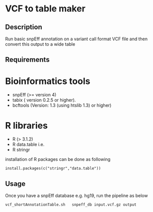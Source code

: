 
# VCF to table maker

Description
------------

Run basic snpEff annotation on a variant call format  VCF file and then convert this output to a wide table

Requirements
--------------------

Bioinformatics tools
======================
* snpEff (>= version 4)
* tabix ( version 0.2.5 or higher).
* bcftools (Version: 1.3 (using htslib 1.3)  or higher) 

R libraries 
==================
* R (> 3.1.2)
* R data.table i.e. 
* R stringr

installation of R packages can be done as following

```
install.packages(c("stringr","data.table"))
```

Usage
-------

Once you have a snpEff database e.g. hg19, run the pipeline as below

```
vcf_shortAnnotationTable.sh   snpeff_db input.vcf.gz output

```


